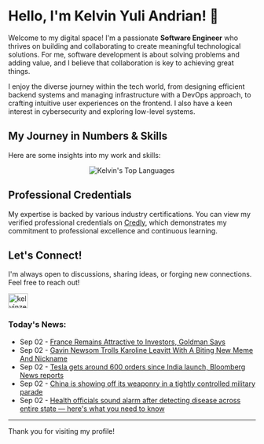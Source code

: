 # Hello, I'm Kelvin Yuli Andrian! 👋

Welcome to my digital space! I'm a passionate **Software Engineer** who thrives on building and collaborating to create meaningful technological solutions. For me, software development is about solving problems and adding value, and I believe that collaboration is key to achieving great things.

I enjoy the diverse journey within the tech world, from designing efficient backend systems and managing infrastructure with a DevOps approach, to crafting intuitive user experiences on the frontend. I also have a keen interest in cybersecurity and exploring low-level systems.

## My Journey in Numbers & Skills

Here are some insights into my work and skills:

<p align="center">
  <img src="https://github-readme-stats.vercel.app/api/top-langs/?username=kelvinzer0&layout=compact&theme=radical" alt="Kelvin's Top Languages" />
</p>

## Professional Credentials

My expertise is backed by various industry certifications. You can view my verified professional credentials on [Credly](https://www.credly.com/users/kelvin-yuli-andrian/badges), which demonstrates my commitment to professional excellence and continuous learning.

## Let's Connect!

I'm always open to discussions, sharing ideas, or forging new connections. Feel free to reach out!

<p align="left">
    <a href="https://linkedin.com/in/kelvinzero" target="blank"><img align="center" src="https://cdn.jsdelivr.net/npm/simple-icons@3.0.1/icons/linkedin.svg" alt="kelvinzero" height="30" width="40" /></a>
</p>

### Today's News:

<!-- feed start -->
- Sep 02 - [France Remains Attractive to Investors, Goldman Says](https://finance.yahoo.com/video/france-remains-attractive-investors-goldman-082605016.html)
- Sep 02 - [Gavin Newsom Trolls Karoline Leavitt With A Biting New Meme And Nickname](https://www.yahoo.com/news/articles/gavin-newsom-trolls-karoline-leavitt-071516389.html)
- Sep 02 - [Tesla gets around 600 orders since India launch, Bloomberg News reports](https://finance.yahoo.com/news/tesla-gets-around-600-orders-050758832.html)
- Sep 02 - [China is showing off its weaponry in a tightly controlled military parade](https://www.yahoo.com/news/articles/china-showing-off-weaponry-tightly-034712377.html)
- Sep 02 - [Health officials sound alarm after detecting disease across entire state — here's what you need to know](https://www.yahoo.com/news/articles/health-officials-sound-alarm-detecting-030000122.html)
<!-- feed end -->

---

Thank you for visiting my profile!

